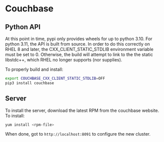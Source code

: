 # Couchbase

## Python API

At this point in time, pypi only provides wheels for up to python 3.10.  For
python 3.11, the API is built from source.  In order to do this correctly on
RHEL 8 and later, the CXX_CLIENT_STATIC_STDLIB environment variable must be
set to 0.  Otherwise, the build will attempt to link to the the static
libstdc++, which RHEL no longer supports (nor supplies).

To properly build and install:

``` bash
export COUCHBASE_CXX_CLIENT_STATIC_STDLIB=OFF
pip3 install couchbase
```

## Server

To install the server, download the latest RPM from the couchbase website.
To install:

``` bash
yum install <rpm-file>
```

When done, got to `http://localhost:8091` to configure the new cluster.

